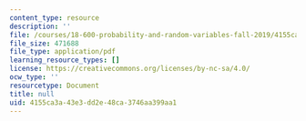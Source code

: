 ```yaml
---
content_type: resource
description: ''
file: /courses/18-600-probability-and-random-variables-fall-2019/4155ca3a43e3dd2e48ca3746aa399aa1_MIT18_600F19_lec36.pdf
file_size: 471688
file_type: application/pdf
learning_resource_types: []
license: https://creativecommons.org/licenses/by-nc-sa/4.0/
ocw_type: ''
resourcetype: Document
title: null
uid: 4155ca3a-43e3-dd2e-48ca-3746aa399aa1
---
```

